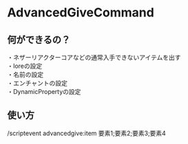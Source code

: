 # AdvancedGiveCommand

 ## 何ができるの？  
・ネザーリアクターコアなどの通常入手できないアイテムを出す  
・loreの設定  
・名前の設定  
・エンチャントの設定  
・DynamicPropertyの設定  

## 使い方  
/scriptevent advancedgive:item 要素1;要素2;要素3;要素4  
